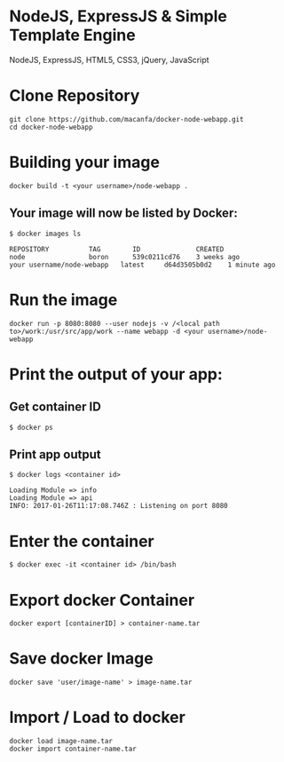# NodeJS, ExpressJS & Simple Template Engine
NodeJS, ExpressJS, HTML5, CSS3, jQuery, JavaScript

# Clone Repository
```
git clone https://github.com/macanfa/docker-node-webapp.git
cd docker-node-webapp
```

# Building your image
```docker build -t <your username>/node-webapp .```
## Your image will now be listed by Docker:

```
$ docker images ls

REPOSITORY			TAG        ID              CREATED
node 				boron      539c0211cd76    3 weeks ago
your username/node-webapp 	latest     d64d3505b0d2    1 minute ago
```
# Run the image
```docker run -p 8080:8080 --user nodejs -v /<local path to>/work:/usr/src/app/work --name webapp -d <your username>/node-webapp```

# Print the output of your app:
## Get container ID
```$ docker ps```
## Print app output
```
$ docker logs <container id>

Loading Module => info
Loading Module => api
INFO: 2017-01-26T11:17:08.746Z : Listening on port 8080
````
# Enter the container
```$ docker exec -it <container id> /bin/bash```

# Export docker Container
	docker export [containerID] > container-name.tar
# Save docker Image
	docker save 'user/image-name' > image-name.tar

# Import / Load to docker
	docker load image-name.tar
	docker import container-name.tar

